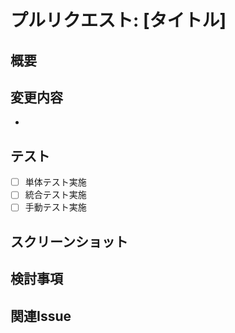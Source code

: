 # プルリクエスト: [タイトル]

## 概要
<!-- このPRで何を解決するのかを簡潔に説明してください -->

## 変更内容
<!-- このPRで加えた変更点を箇条書きで記載してください -->
- 

## テスト
<!-- このPRに含まれる変更をどのようにテストしたかを説明してください -->
- [ ] 単体テスト実施
- [ ] 統合テスト実施
- [ ] 手動テスト実施

## スクリーンショット
<!-- UIに変更がある場合はスクリーンショットを添付してください -->

## 検討事項
<!-- レビュアーに特に確認してほしい点や、複数の実装方法があった場合の検討内容などを記載してください -->

## 関連Issue
<!-- 関連するIssue番号があれば記載してください -->
